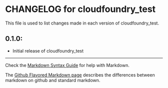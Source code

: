 # CHANGELOG for cloudfoundry_test

This file is used to list changes made in each version of cloudfoundry_test.

## 0.1.0:

* Initial release of cloudfoundry_test

- - - 
Check the [Markdown Syntax Guide](http://daringfireball.net/projects/markdown/syntax) for help with Markdown.

The [Github Flavored Markdown page](http://github.github.com/github-flavored-markdown/) describes the differences between markdown on github and standard markdown.
